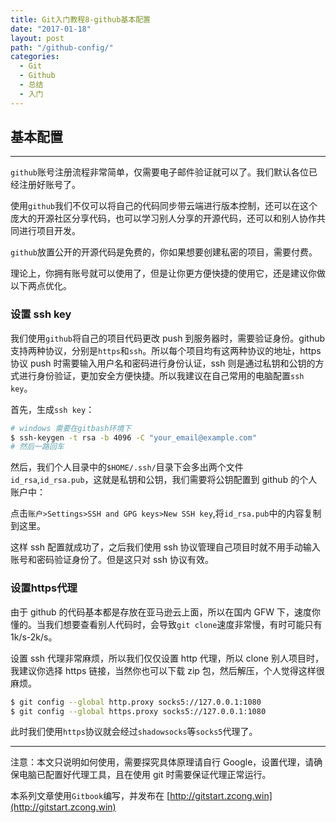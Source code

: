```yaml
---
title: Git入门教程8-github基本配置
date: "2017-01-18"
layout: post
path: "/github-config/"
categories:
  - Git
  - Github
  - 总结
  - 入门
---
```


## 基本配置

---

`github`账号注册流程非常简单，仅需要电子邮件验证就可以了。我们默认各位已经注册好账号了。

使用`github`我们不仅可以将自己的代码同步带云端进行版本控制，还可以在这个庞大的开源社区分享代码，也可以学习别人分享的开源代码，还可以和别人协作共同进行项目开发。

`github`放置公开的开源代码是免费的，你如果想要创建私密的项目，需要付费。

理论上，你拥有账号就可以使用了，但是让你更方便快捷的使用它，还是建议你做以下两点优化。

<!--more-->

### 设置 ssh key

我们使用`github`将自己的项目代码更改 push 到服务器时，需要验证身份。github 支持两种协议，分别是`https`和`ssh`。所以每个项目均有这两种协议的地址，https 协议 push 时需要输入用户名和密码进行身份认证，ssh 则是通过私钥和公钥的方式进行身份验证，更加安全方便快捷。所以我建议在自己常用的电脑配置`ssh key`。

首先，生成`ssh key`：

```sh
# windows 需要在gitbash环境下
$ ssh-keygen -t rsa -b 4096 -C "your_email@example.com"
# 然后一路回车
```
然后，我们个人目录中的`$HOME/.ssh/`目录下会多出两个文件`id_rsa`,`id_rsa.pub`，这就是私钥和公钥，我们需要将公钥配置到 github 的个人账户中：

点击`账户>Settings>SSH and GPG keys>New SSH key`,将`id_rsa.pub`中的内容复制到这里。

这样 ssh 配置就成功了，之后我们使用 ssh 协议管理自己项目时就不用手动输入账号和密码验证身份了。但是这只对 ssh 协议有效。

### 设置https代理

由于 github 的代码基本都是存放在亚马逊云上面，所以在国内 GFW 下，速度你懂的。当我们想要查看别人代码时，会导致`git clone`速度非常慢，有时可能只有 1k/s-2k/s。

设置 ssh 代理非常麻烦，所以我们仅仅设置 http 代理，所以 clone 别人项目时，我建议你选择 https 链接，当然你也可以下载 zip 包，然后解压，个人觉得这样很麻烦。

```sh
$ git config --global http.proxy socks5://127.0.0.1:1080
$ git config --global https.proxy socks5://127.0.0.1:1080
```
此时我们使用`https`协议就会经过`shadowsocks`等`socks5`代理了。

---

注意：本文只说明如何使用，需要探究具体原理请自行 Google，设置代理，请确保电脑已配置好代理工具，且在使用 git 时需要保证代理正常运行。


本系列文章使用`Gitbook`编写，并发布在 [http://gitstart.zcong.win](http://gitstart.zcong.win)
